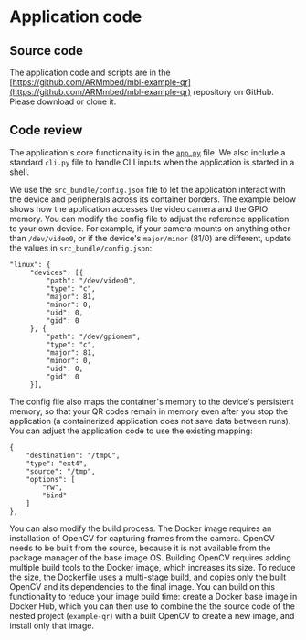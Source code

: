 # Application code

## Source code

The application code and scripts are in the [https://github.com/ARMmbed/mbl-example-qr](https://github.com/ARMmbed/mbl-example-qr) repository on GitHub. Please download or clone it.

## Code review

The application's core functionality is in the [`app.py`](https://github.com/ARMmbed/mbl-example-qr/blob/master/example-qr/example_qr/app.py) file. We also include a standard `cli.py` file to handle CLI inputs when the application is started in a shell.

We use the `src_bundle/config.json` file to let the application interact with the device and peripherals across its container borders. The example below shows how the application accesses the video camera and the GPIO memory. You can modify the config file to adjust the reference application to your own device. For example, if your camera mounts on anything other than `/dev/video0`, or if the device's `major/minor` (81/0) are different, update the values in `src_bundle/config.json`:

```
"linux": {
     "devices": [{
         "path": "/dev/video0",
         "type": "c",
         "major": 81,
         "minor": 0,
         "uid": 0,
         "gid": 0
     }, {
         "path": "/dev/gpiomem",
         "type": "c",
         "major": 81,
         "minor": 0,
         "uid": 0,
         "gid": 0
     }],

```

The config file also maps the container's memory to the device's persistent memory, so that your QR codes remain in memory even after you stop the application (a containerized application does not save data between runs). You can adjust the application code to use the existing mapping:

```
{
    "destination": "/tmpC",
    "type": "ext4",
    "source": "/tmp",
    "options": [
        "rw",
        "bind"
    ]
},
```

You can also modify the build process. The Docker image requires an installation of OpenCV for capturing frames from the camera. OpenCV needs to be built from the source, because it is not available from the package manager of the base image OS. Building OpenCV requires adding multiple build tools to the Docker image, which increases its size. To reduce the size, the Dockerfile uses a multi-stage build, and copies only the built OpenCV and its dependencies to the final image. You can build on this functionality to reduce your image build time: create a Docker base image in Docker Hub, which you can then use to combine the the source code of the nested project (`example-qr`) with a built OpenCV to create a new image, and install only that image.

